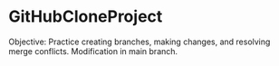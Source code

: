 # GitHubCloneProject
Objective: Practice creating branches, making changes, and resolving merge conflicts.
Modification in main branch.
